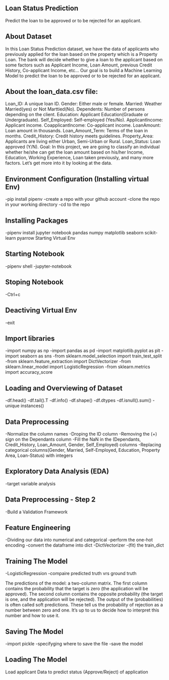 ## Loan Status Prediction

Predict the loan to be approved or to be rejected for an applicant.

## About Dataset

In this Loan Status Prediction dataset, we have the data of applicants who previously applied for the loan based on the property which is a Property Loan. The bank will decide whether to give a loan to the applicant based on some factors such as Applicant Income, Loan Amount, previous Credit History, Co-applicant Income, etc… Our goal is to build a Machine Learning Model to predict the loan to be approved or to be rejected for an applicant.

## About the loan_data.csv file:

Loan_ID: A unique loan ID.
Gender: Either male or female.
Married: Weather Married(yes) or Not Marttied(No).
Dependents: Number of persons depending on the client.
Education: Applicant Education(Graduate or Undergraduate).
Self_Employed: Self-employed (Yes/No).
ApplicantIncome: Applicant income.
CoapplicantIncome: Co-applicant income.
LoanAmount: Loan amount in thousands.
Loan_Amount_Term: Terms of the loan in months.
Credit_History: Credit history meets guidelines.
Property_Area: Applicants are living either Urban, Semi-Urban or Rural.
Loan_Status: Loan approved (Y/N).
Goal:
In this project, we are going to classify an individual whether he/she can get the loan amount based on his/her Income, Education, Working Experience, Loan taken previously, and many more factors. Let’s get more into it by looking at the data.

## Environment Configuration (Installing virtual Env)

-pip install pipenv
-create a repo with your github account
-clone the repo in your working directory
-cd to the repo

## Installing Packages

-pipenv install jupyter notebook pandas numpy matplotlib seaborn scikit-learn pyarrow
Starting Virtual Env

## Starting Notebook

-pipenv shell
-jupyter-notebook

## Stoping Notebook

-Ctrl+c

## Deactiving Virtual Env

-exit

## Import libraries

-import numpy as np
-import pandas as pd
-import matplotlib.pyplot as plt
-import seaborn as sns
-from sklearn.model_selection import train_test_split
-from sklearn.feature_extraction import DictVectorizer
-from sklearn.linear_model import LogisticRegression
-from sklearn.metrics import accuracy_score

## Loading and Overviewing of Dataset

-df.head()
-df.tail().T
-df.info()
-df.shape()
-df.dtypes
-df.isnull().sum()
-unique instances()

## Data Preprocessing

-Normalize the column names
-Droping the ID column
-Removing the (+) sign on the Dependants column
-Fill the NaN in the (Dependants, Credit_History, Loan_Amount, Gender, Self_Employed) columns
-Replacing categorical columns(Gender, Married, Self-Employed, Education, Property Area, Loan-Status) with integers

## Exploratory Data Analysis (EDA)

-target variable analysis

## Data Preprocessing - Step 2

-Build a Validation Framework

## Feature Engineering

-Dividing our data into numerical and categorical
-perform the one-hot encoding
-convert the dataframe into dict
-DictVectorizer
-(fit) the train_dict

## Training The Model

-LogisticRegression
-compaire predicted truth vrs ground truth

The predictions of the model: a two-column matrix. The first column contains the probability that the target is zero (the application will be approved). The second column contains the opposite probability (the target is one, and the application will be rejected).
The output of the (probabilities) is often called soft predictions. These tell us the probability of rejection as a number between zero and one. It’s up to us to decide how to interpret this number and how to use it.

## Saving The Model

-import pickle
-specifyging where to save the file
-save the model

## Loading The Model

Load applicant Data to predict status (Approve/Reject) of application
